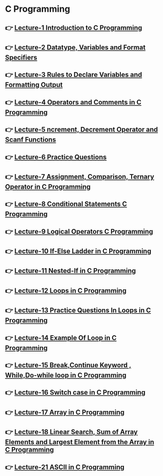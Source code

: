 # C Programming

## 👉 [Lecture-1 Introduction to C Programming ](/lecture-1/lecture-1.md)
## 👉 [Lecture-2 Datatype, Variables and Format Specifiers ](/lecture-2/lecture-2.md)
## 👉 [Lecture-3 Rules to Declare Variables and Formatting Output ](/lecture-3/lecture-3.md)
## 👉 [Lecture-4 Operators and Comments in C Programming](/lecture-4/lecture-4.md)
## 👉 [ Lecture-5 ncrement, Decrement Operator and Scanf Functions ](/lecture-5/lecture-5.md)
## 👉 [ Lecture-6 Practice Questions  ](/lecture-6/lecture-6.md)
## 👉 [ Lecture-7  Assignment, Comparison, Ternary Operator in C Programming  ](/lecture-7/lecture-7.md)
## 👉 [ Lecture-8 Conditional Statements C Programming ](/lecture-8/lecture-8.md)
## 👉 [ Lecture-9 Logical Operators C Programming ](/lecture-9/lecture-9.md)
## 👉 [ Lecture-10 If-Else Ladder in C Programming  ](/lecture-10/lecture-10.md)
## 👉 [ Lecture-11 Nested-If in C Programming   ](/lecture-11/lecture-11.md)
## 👉 [ Lecture-12 Loops in C Programming    ](/lecture-12/lecture-12.md)
## 👉 [ Lecture-13  Practice Questions In  Loops in C Programming   ](/lecture-13/lecture-13.md)
## 👉 [ Lecture-14  Example Of Loop in C Programming  ](/lecture-14/lecture-14.md)
## 👉 [ Lecture-15 Break,Continue Keyword , While,Do-while loop in C Programming ](/lecture-15/lecture-15.md)
## 👉 [Lecture-16 Switch case in C Programming ](/lecture-16/lecture-16.md)
## 👉 [Lecture-17 Array in C Programming ](/lecture-17/lecture-17.md)
## 👉 [Lecture-18 Linear Search, Sum of Array Elements and Largest Element from the Array in C Programming  ](/lecture-18/lecture-18.md)
## 👉 [Lecture-21 ASCII in C Programming  ](/lecture-21a/lecture-21a.md)